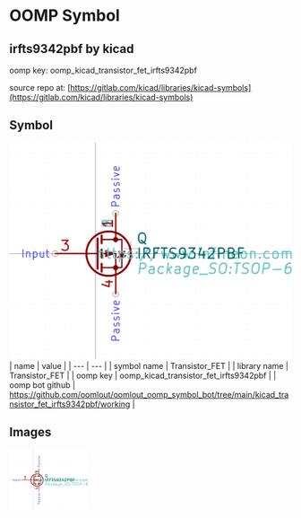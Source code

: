 # OOMP Symbol  
## irfts9342pbf  by kicad  
  
oomp key: oomp_kicad_transistor_fet_irfts9342pbf  
  
source repo at: [https://gitlab.com/kicad/libraries/kicad-symbols](https://gitlab.com/kicad/libraries/kicad-symbols)  
## Symbol  
  
[![working.png](working_600.png)](working.png)  
| name | value | 
| --- | --- | 
| symbol name | Transistor_FET | 
| library name | Transistor_FET | 
| oomp key | oomp_kicad_transistor_fet_irfts9342pbf | 
| oomp bot github | https://github.com/oomlout/oomlout_oomp_symbol_bot/tree/main/kicad_transistor_fet_irfts9342pbf/working | 
## Images  
  
[![working.png](working_140.png)](working.png)  
